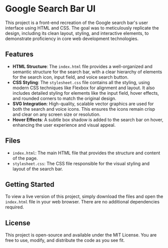 # Google Search Bar UI

This project is a front-end recreation of the Google search bar's user interface using HTML and CSS. The goal was to meticulously replicate the design, including its clean layout, styling, and interactive elements, to demonstrate proficiency in core web development technologies.

## Features

-   **HTML Structure**: The `index.html` file provides a well-organized and semantic structure for the search bar, with a clear hierarchy of elements for the search icon, input field, and voice search button.
-   **CSS Styling**: The `stylesheet.css` file contains all the styling, using modern CSS techniques like Flexbox for alignment and layout. It also includes detailed styling for elements like the input field, hover effects, and rounded corners to match the original design.
-   **SVG Integration**: High-quality, scalable vector graphics are used for both the search and voice icons. This ensures the icons remain crisp and clear on any screen size or resolution.
-   **Hover Effects**: A subtle box shadow is added to the search bar on hover, enhancing the user experience and visual appeal.

## Files

-   `index.html`: The main HTML file that provides the structure and content of the page.
-   `stylesheet.css`: The CSS file responsible for the visual styling and layout of the search bar.

## Getting Started

To view a live version of this project, simply download the files and open the `index.html` file in your web browser. There are no additional dependencies required.

## License

This project is open-source and available under the MIT License. You are free to use, modify, and distribute the code as you see fit.
